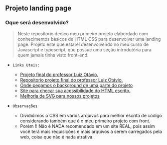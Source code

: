 ## Projeto landing page


### Oque será desenvolvido?
> Neste repositorio dedico meu primeiro projeto elabordado com conhecimentos básicos de HTML CSS para desenvolver uma landing page. Projeto este que estarei desenvolvendo no meu curso de Javascript e typescript, que possue uma seção introdutória para quem jamais tinha visto front-end.


- `Links Uteis:`
  - [Projeto final do professor Luiz Otávio.](`https://codepen.io/luizomf/full/KKNwMeG`) 
  - [Repositorio projeto final do professor Luiz Otávio.](`https://github.com/luizomf/landing-page-cursojs`) 
  - [Onde pegamos o background de uma parte do projeto](`https://www.svgbackgrounds.com/#confetti-doodles`)  
  - [Site para checar sua acessibilidade do HTML escrito.](`https://achecks.org/checker/index.php`)  
  - [ Melhoria de SVG para nossos projetos](`https://svgomg.net`) 

- `Observações`
  - Divididimos o CSS em vários arquivos para melhor escrita de código considerando também que é o meu primeiro projeto com front.
  - Porém !! Não é NADA recomendado em um site REAL, pois assim você terá mais requisições e mais arquivos a serem carregados pela web, coisa que não é nada atrativa.